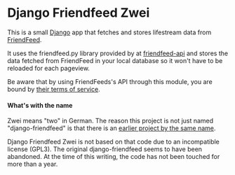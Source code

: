 Django Friendfeed Zwei
======================

This is a small [Django][] app that fetches and stores lifestream data from
[FriendFeed][].

It uses the friendfeed.py library provided by at [friendfeed-api][] and
stores the data fetched from FriendFeed in your local database so it
won't have to be reloaded for each pageview.

Be aware that by using FriendFeeds's API through this module, you are
bound by [their terms of service][FF-TOS].

#### What's with the name ####

Zwei means "two" in German. The reason this project is not just named
"django-friendfeed" is that there is an [earlier project by the same
name][django-friendfeed].

Django Friendfeed Zwei is not based on that code due to an incompatible
license (GPL3). The original django-friendfeed seems to have been
abandoned. At the time of this writing, the code has not been touched for
more than a year.

[Django]: http://www.djangoproject.com/ "The Django project"
[FriendFeed]: http://friendfeed.com/ "FriendFeed social networking site"
[friendfeed-api]: http://code.google.com/p/friendfeed-api/ "FriendFeed api libraries available for download"
[FF-TOS]: http://friendfeed.com/about/terms "FriendFeed Terms of Service"
[django-friendfeed]: http://code.google.com/p/django-friendfeed/ "Old django-friendfeed app"

